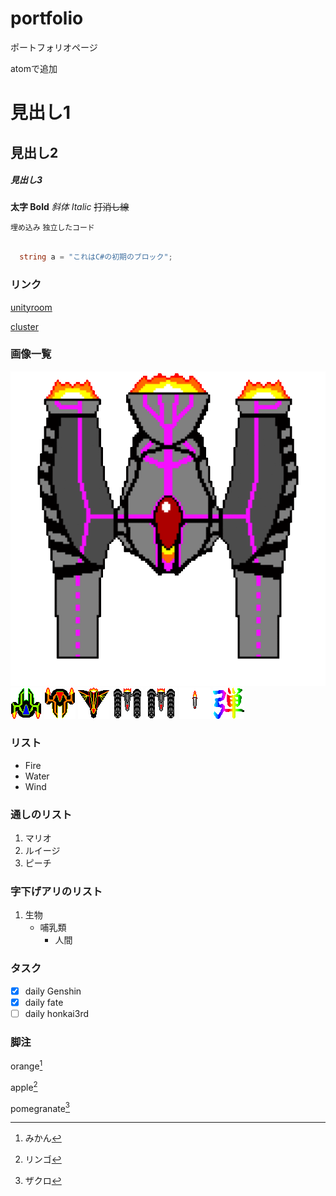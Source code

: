 # portfolio
ポートフォリオページ

atomで追加

# 見出し1
## 見出し2
##### 見出し3

__太字 Bold__ _斜体 Italic_ ~~打消し線~~

`埋め込み` ```独立したコード```

```cs

  string a = "これはC#の初期のブロック";

```
### リンク

[unityroom](https://unityroom.com/)

[cluster](https://cluster.mu/)

### 画像一覧

![images](images/battleship_gif.gif)
![images](images/chara_1_gif.gif)
![images](images/enemy_1_gif.gif)
![images](images/enemy_2_gif.gif)
![images](images/enemy_3_gif.gif)
![images](images/enemy_3_gif_2.gif)
![images](images/missile_gif.gif)
![images](images/icon_1.png)

### リスト

- Fire
- Water
- Wind

### 通しのリスト

1. マリオ
2. ルイージ
3. ピーチ

### 字下げアリのリスト

1. 生物
   - 哺乳類
     - 人間

### タスク

- [x] daily Genshin
- [x] daily fate
- [ ] daily honkai3rd

### 脚注

orange[^1]

apple[^2]

pomegranate[^3]

[^1]:みかん
[^2]:リンゴ
[^3]:ザクロ

